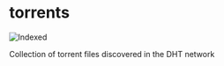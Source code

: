 torrents 
========
![Indexed](https://img.shields.io/badge/indexed-212392-blue)

Collection of torrent files discovered in the DHT network
